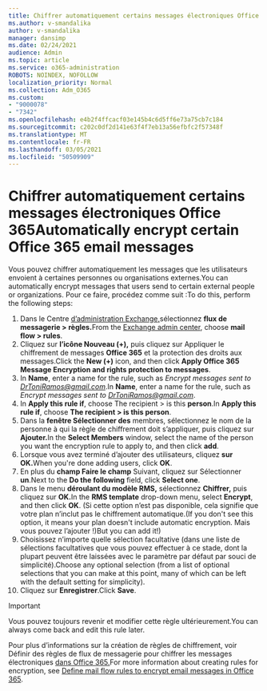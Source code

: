 ```yaml
---
title: Chiffrer automatiquement certains messages électroniques Office 365
ms.author: v-smandalika
author: v-smandalika
manager: dansimp
ms.date: 02/24/2021
audience: Admin
ms.topic: article
ms.service: o365-administration
ROBOTS: NOINDEX, NOFOLLOW
localization_priority: Normal
ms.collection: Adm_O365
ms.custom:
- "9000078"
- "7342"
ms.openlocfilehash: e4b2f4ffcacf03e145b4c6d5ff6e73a75cb7c184
ms.sourcegitcommit: c202c0df2d141e63f4f7eb13a56efbfc2f57348f
ms.translationtype: MT
ms.contentlocale: fr-FR
ms.lasthandoff: 03/05/2021
ms.locfileid: "50509909"
---
```

# <a name="automatically-encrypt-certain-office-365-email-messages"></a><span data-ttu-id="b6d78-102">Chiffrer automatiquement certains messages électroniques Office 365</span><span class="sxs-lookup"><span data-stu-id="b6d78-102">Automatically encrypt certain Office 365 email messages</span></span>

<span data-ttu-id="b6d78-103">Vous pouvez chiffrer automatiquement les messages que les utilisateurs envoient à certaines personnes ou organisations externes.</span><span class="sxs-lookup"><span data-stu-id="b6d78-103">You can automatically encrypt messages that users send to certain external people or organizations.</span></span> <span data-ttu-id="b6d78-104">Pour ce faire, procédez comme suit :</span><span class="sxs-lookup"><span data-stu-id="b6d78-104">To do this, perform the following steps:</span></span>

1. <span data-ttu-id="b6d78-105">Dans le Centre [d’administration Exchange,](https://outlook.office365.com/ecp/)sélectionnez **flux de messagerie > règles.**</span><span class="sxs-lookup"><span data-stu-id="b6d78-105">From the [Exchange admin center](https://outlook.office365.com/ecp/), choose **mail flow > rules**.</span></span> 
2. <span data-ttu-id="b6d78-106">Cliquez sur **l’icône Nouveau (+),** puis cliquez sur Appliquer le chiffrement de messages **Office 365** et la protection des droits aux messages.</span><span class="sxs-lookup"><span data-stu-id="b6d78-106">Click the **New (+)** icon, and then click **Apply Office 365 Message Encryption and rights protection to messages**.</span></span>
3. <span data-ttu-id="b6d78-107">In **Name**, enter a name for the rule, such as *Encrypt messages sent to DrToniRamos@gmail.com*.</span><span class="sxs-lookup"><span data-stu-id="b6d78-107">In **Name**, enter a name for the rule, such as *Encrypt messages sent to DrToniRamos@gmail.com*.</span></span>
4. <span data-ttu-id="b6d78-108">In **Apply this rule if**, choose The recipient > is this **person**.</span><span class="sxs-lookup"><span data-stu-id="b6d78-108">In **Apply this rule if**, choose **The recipient > is this person**.</span></span> 
5. <span data-ttu-id="b6d78-109">Dans la **fenêtre Sélectionner des** membres, sélectionnez le nom de la personne à qui la règle de chiffrement doit s’appliquer, puis cliquez sur **Ajouter.**</span><span class="sxs-lookup"><span data-stu-id="b6d78-109">In the **Select Members** window, select the name of the person you want the encryption rule to apply to, and then click **add**.</span></span> 
6. <span data-ttu-id="b6d78-110">Lorsque vous avez terminé d’ajouter des utilisateurs, cliquez **sur OK.**</span><span class="sxs-lookup"><span data-stu-id="b6d78-110">When you're done adding users, click **OK**.</span></span>
7. <span data-ttu-id="b6d78-111">En plus du **champ Faire le champ** Suivant, cliquez sur Sélectionner **un**.</span><span class="sxs-lookup"><span data-stu-id="b6d78-111">Next to the **Do the following** field, click **Select one**.</span></span> 
8. <span data-ttu-id="b6d78-112">Dans le menu **déroulant du modèle RMS,** sélectionnez **Chiffrer,** puis cliquez sur **OK.**</span><span class="sxs-lookup"><span data-stu-id="b6d78-112">In the **RMS template** drop-down menu, select **Encrypt**, and then click **OK**.</span></span> <span data-ttu-id="b6d78-113">(Si cette option n’est pas disponible, cela signifie que votre plan n’inclut pas le chiffrement automatique.</span><span class="sxs-lookup"><span data-stu-id="b6d78-113">(If you don't see this option, it means your plan doesn't include automatic encryption.</span></span> <span data-ttu-id="b6d78-114">Mais vous pouvez l’ajouter !)</span><span class="sxs-lookup"><span data-stu-id="b6d78-114">But you can add it!)</span></span>
9. <span data-ttu-id="b6d78-115">Choisissez n’importe quelle sélection facultative (dans une liste de sélections facultatives que vous pouvez effectuer à ce stade, dont la plupart peuvent être laissées avec le paramètre par défaut par souci de simplicité).</span><span class="sxs-lookup"><span data-stu-id="b6d78-115">Choose any optional selection (from a list of optional selections that you can make at this point, many of which can be left with the default setting for simplicity).</span></span>
10. <span data-ttu-id="b6d78-116">Cliquez sur **Enregistrer**.</span><span class="sxs-lookup"><span data-stu-id="b6d78-116">Click **Save**.</span></span>

> [!IMPORTANT]
> <span data-ttu-id="b6d78-117">Vous pouvez toujours revenir et modifier cette règle ultérieurement.</span><span class="sxs-lookup"><span data-stu-id="b6d78-117">You can always come back and edit this rule later.</span></span>

<span data-ttu-id="b6d78-118">Pour plus d’informations sur la création de règles de chiffrement, voir Définir des règles de flux de messagerie pour chiffrer les messages électroniques [dans Office 365.](https://docs.microsoft.com/microsoft-365/compliance/define-mail-flow-rules-to-encrypt-email)</span><span class="sxs-lookup"><span data-stu-id="b6d78-118">For more information about creating rules for encryption, see [Define mail flow rules to encrypt email messages in Office 365](https://docs.microsoft.com/microsoft-365/compliance/define-mail-flow-rules-to-encrypt-email).</span></span>

